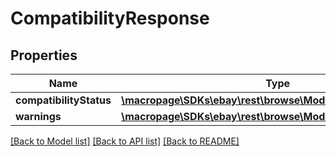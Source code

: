 # CompatibilityResponse

## Properties
Name | Type | Description | Notes
------------ | ------------- | ------------- | -------------
**compatibilityStatus** | [**\macropage\SDKs\ebay\rest\browse\Model\CompatibilityStatus**](CompatibilityStatus.md) |  | [optional] 
**warnings** | [**\macropage\SDKs\ebay\rest\browse\Model\ErrorDetailV3[]**](ErrorDetailV3.md) |  | [optional] 

[[Back to Model list]](../README.md#documentation-for-models) [[Back to API list]](../README.md#documentation-for-api-endpoints) [[Back to README]](../README.md)


